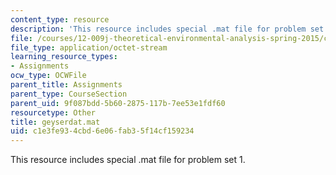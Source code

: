 ```yaml
---
content_type: resource
description: 'This resource includes special .mat file for problem set 1. '
file: /courses/12-009j-theoretical-environmental-analysis-spring-2015/c1e3fe934cbd6e06fab35f14cf159234_geyserdat.mat
file_type: application/octet-stream
learning_resource_types:
- Assignments
ocw_type: OCWFile
parent_title: Assignments
parent_type: CourseSection
parent_uid: 9f087bdd-5b60-2875-117b-7ee53e1fdf60
resourcetype: Other
title: geyserdat.mat
uid: c1e3fe93-4cbd-6e06-fab3-5f14cf159234
---
```

This resource includes special .mat file for problem set 1. 


